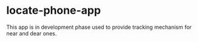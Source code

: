 # locate-phone-app
This app is in development phase used to provide tracking mechanism for near and dear ones.
